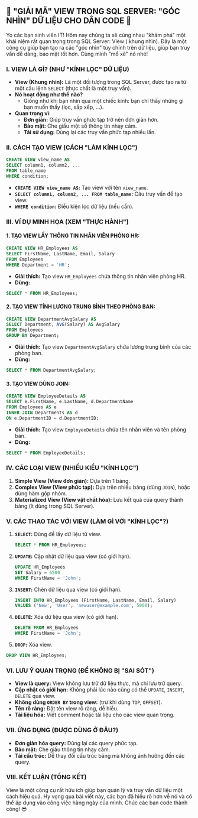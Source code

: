 ## **🚀 "GIẢI MÃ" VIEW TRONG SQL SERVER: "GÓC NHÌN" DỮ LIỆU CHO DÂN CODE 🚀**

Yo các bạn sinh viên IT! Hôm nay chúng ta sẽ cùng nhau "khám phá" một khái niệm rất quan trọng trong SQL Server: View (
khung nhìn). Đây là một công cụ giúp bạn tạo ra các "góc nhìn" tùy chỉnh trên dữ liệu, giúp bạn truy vấn dễ dàng, bảo
mật tốt hơn. Cùng mình "mổ xẻ" nó nhé!

### **I. VIEW LÀ GÌ? (NHƯ "KÍNH LỌC" DỮ LIỆU)**

- **View (Khung nhìn):** Là một đối tượng trong SQL Server, được tạo ra từ một câu lệnh `SELECT` (thực chất là một truy
  vấn).
- **Nó hoạt động như thế nào?**
    - Giống như khi bạn nhìn qua một chiếc kính: bạn chỉ thấy những gì bạn muốn thấy (lọc, sắp xếp, ...).
- **Quan trọng vì:**
    - **Đơn giản:** Giúp truy vấn phức tạp trở nên đơn giản hơn.
    - **Bảo mật:** Che giấu một số thông tin nhạy cảm.
    - **Tái sử dụng:** Dùng lại các truy vấn phức tạp nhiều lần.

### **II. CÁCH TẠO VIEW (CÁCH "LÀM KÍNH LỌC")**

```sql
CREATE VIEW view_name AS
SELECT column1, column2, ...
FROM table_name
WHERE condition;
```

- **`CREATE VIEW view_name AS`:** Tạo view với tên `view_name`.
- **`SELECT column1, column2, ... FROM table_name`:** Câu truy vấn để tạo view.
- **`WHERE condition`:** Điều kiện lọc dữ liệu (nếu cần).

### **III. VÍ DỤ MINH HỌA (XEM "THỰC HÀNH")**

#### **1. TẠO VIEW LẤY THÔNG TIN NHÂN VIÊN PHÒNG HR:**

```sql
CREATE VIEW HR_Employees AS
SELECT FirstName, LastName, Email, Salary
FROM Employees
WHERE Department = 'HR';
```

- **Giải thích:** Tạo view `HR_Employees` chứa thông tin nhân viên phòng HR.
- **Dùng:**

```sql
SELECT * FROM HR_Employees;
```

#### **2. TẠO VIEW TÍNH LƯƠNG TRUNG BÌNH THEO PHÒNG BAN:**

```sql
CREATE VIEW DepartmentAvgSalary AS
SELECT Department, AVG(Salary) AS AvgSalary
FROM Employees
GROUP BY Department;
```

- **Giải thích:** Tạo view `DepartmentAvgSalary` chứa lương trung bình của các phòng ban.
- **Dùng:**

```sql
SELECT * FROM DepartmentAvgSalary;
```

#### **3. TẠO VIEW DÙNG JOIN:**

```sql
CREATE VIEW EmployeeDetails AS
SELECT e.FirstName, e.LastName, d.DepartmentName
FROM Employees AS e
INNER JOIN Departments AS d
ON e.DepartmentID = d.DepartmentID;
```

- **Giải thích:** Tạo view `EmployeeDetails` chứa tên nhân viên và tên phòng ban.
- **Dùng:**

```sql
SELECT * FROM EmployeeDetails;
```

### **IV. CÁC LOẠI VIEW (NHIỀU KIỂU "KÍNH LỌC")**

1. **Simple View (View đơn giản):** Dựa trên 1 bảng.
2. **Complex View (View phức tạp):** Dựa trên nhiều bảng (dùng `JOIN`), hoặc dùng hàm gộp nhóm.
3. **Materialized View (View vật chất hóa):** Lưu kết quả của query thành bảng (ít dùng trong SQL Server).

### **V. CÁC THAO TÁC VỚI VIEW (LÀM GÌ VỚI "KÍNH LỌC"?)**

1. **`SELECT`:** Dùng để lấy dữ liệu từ view.

   ```sql
   SELECT * FROM HR_Employees;
   ```

2. **`UPDATE`:** Cập nhật dữ liệu qua view (có giới hạn).

   ```sql
   UPDATE HR_Employees
   SET Salary = 6500
   WHERE FirstName = 'John';
   ```

3. **`INSERT`:** Chèn dữ liệu qua view (có giới hạn).

   ```sql
   INSERT INTO HR_Employees (FirstName, LastName, Email, Salary)
   VALUES ('New', 'User', 'newuser@example.com', 5000);
   ```

4. **`DELETE`:** Xóa dữ liệu qua view (có giới hạn).

   ```sql
   DELETE FROM HR_Employees
   WHERE FirstName = 'John';
   ```

5. **`DROP`:** Xóa view.

```sql
DROP VIEW HR_Employees;
```

### **VI. LƯU Ý QUAN TRỌNG (ĐỂ KHÔNG BỊ "SAI SÓT")**

- **View là query:** View không lưu trữ dữ liệu thực, mà chỉ lưu trữ query.
- **Cập nhật có giới hạn:** Không phải lúc nào cũng có thể `UPDATE`, `INSERT`, `DELETE` qua view.
- **Không dùng `ORDER BY` trong view:** (trừ khi dùng `TOP`, `OFFSET`).
- **Tên rõ ràng:** Đặt tên view rõ ràng, dễ hiểu.
- **Tài liệu hóa:** Viết comment hoặc tài liệu cho các view quan trọng.

### **VII. ỨNG DỤNG (ĐƯỢC DÙNG Ở ĐÂU?)**

- **Đơn giản hóa query:** Dùng lại các query phức tạp.
- **Bảo mật:** Che giấu thông tin nhạy cảm.
- **Tái cấu trúc:** Dễ thay đổi cấu trúc bảng mà không ảnh hưởng đến các query.

### **VIII. KẾT LUẬN (TỔNG KẾT)**

View là một công cụ rất hữu ích giúp bạn quản lý và truy vấn dữ liệu một cách hiệu quả. Hy vọng qua bài viết này, các
bạn đã hiểu rõ hơn về nó và có thể áp dụng vào công việc hàng ngày của mình. Chúc các bạn code thành công! 😎
